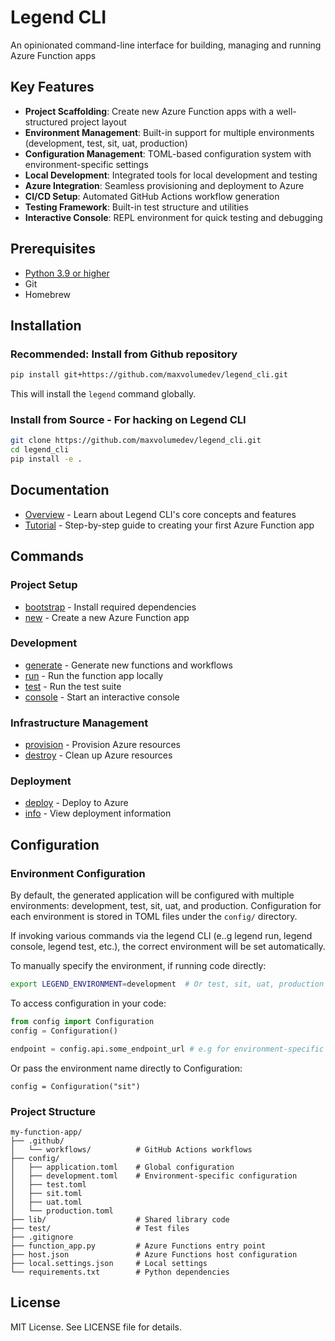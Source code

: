 # Legend CLI

An opinionated command-line interface for building, managing and running Azure Function apps

## Key Features

- **Project Scaffolding**: Create new Azure Function apps with a well-structured project layout
- **Environment Management**: Built-in support for multiple environments (development, test, sit, uat, production)
- **Configuration Management**: TOML-based configuration system with environment-specific settings
- **Local Development**: Integrated tools for local development and testing
- **Azure Integration**: Seamless provisioning and deployment to Azure
- **CI/CD Setup**: Automated GitHub Actions workflow generation
- **Testing Framework**: Built-in test structure and utilities
- **Interactive Console**: REPL environment for quick testing and debugging

## Prerequisites

- [Python 3.9 or higher](https://www.python.org/downloads/)
- Git
- Homebrew

## Installation

### Recommended: Install from Github repository


```bash
pip install git+https://github.com/maxvolumedev/legend_cli.git
```

This will install the `legend` command globally.

### Install from Source - For hacking on Legend CLI

```bash
git clone https://github.com/maxvolumedev/legend_cli.git
cd legend_cli
pip install -e .
```

## Documentation

- [Overview](docs/overview.md) - Learn about Legend CLI's core concepts and features
- [Tutorial](docs/tutorial.md) - Step-by-step guide to creating your first Azure Function app

## Commands

### Project Setup
- [bootstrap](docs/bootstrap.md) - Install required dependencies
- [new](docs/new.md) - Create a new Azure Function app

### Development
- [generate](docs/generate.md) - Generate new functions and workflows
- [run](docs/run.md) - Run the function app locally
- [test](docs/test.md) - Run the test suite
- [console](docs/console.md) - Start an interactive console

### Infrastructure Management
- [provision](docs/provision.md) - Provision Azure resources
- [destroy](docs/destroy.md) - Clean up Azure resources

### Deployment
- [deploy](docs/deploy.md) - Deploy to Azure
- [info](docs/info.md) - View deployment information

## Configuration

### Environment Configuration

By default, the generated application will be configured with multiple environments: development, test, sit, uat, and production. Configuration for each environment is stored in TOML files under the `config/` directory.

If invoking various commands via the legend CLI (e..g legend run, legend console, legend test, etc.), the correct environment will be set automatically.

To manually specify the environment, if running code directly:
```bash
export LEGEND_ENVIRONMENT=development  # Or test, sit, uat, production
```

To access configuration in your code:
```python
from config import Configuration
config = Configuration()

endpoint = config.api.some_endpoint_url # e.g for environment-specific target API endpoints
```

Or pass the environment name directly to Configuration:
```
config = Configuration("sit")
```

### Project Structure

```
my-function-app/
├── .github/
│   └── workflows/          # GitHub Actions workflows
├── config/
│   ├── application.toml    # Global configuration
│   ├── development.toml    # Environment-specific configuration
│   ├── test.toml
│   ├── sit.toml
│   ├── uat.toml
│   └── production.toml
├── lib/                    # Shared library code
├── test/                   # Test files
├── .gitignore
├── function_app.py         # Azure Functions entry point
├── host.json               # Azure Functions host configuration
├── local.settings.json     # Local settings
└── requirements.txt        # Python dependencies
```

## License

MIT License. See LICENSE file for details.
